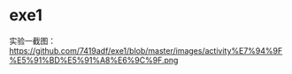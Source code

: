# exe1
实验一截图：
https://github.com/7419adf/exe1/blob/master/images/activity%E7%94%9F%E5%91%BD%E5%91%A8%E6%9C%9F.png

